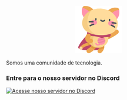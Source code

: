 <p align="center">
    <img src="../assets/kitty.png">
</p>

Somos uma comunidade de tecnologia.

### Entre para o nosso servidor no Discord

[![Acesse nosso servidor no Discord][1]][2]

[1]: https://discordapp.com/api/guilds/813821382617726988/embed.png?style=banner2
[2]: https://discord.gg/WBJGa4k3Gz
